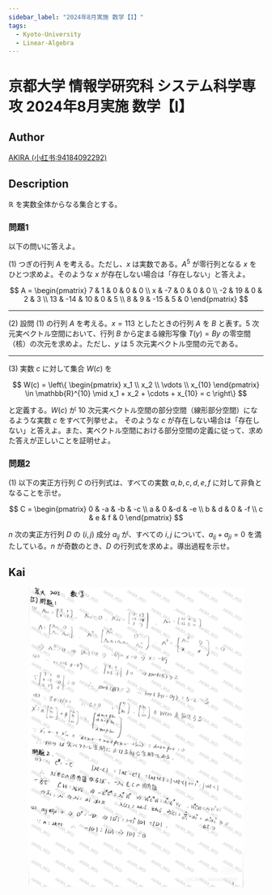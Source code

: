 ```yaml
---
sidebar_label: "2024年8月実施 数学【I】"
tags:
  - Kyoto-University
  - Linear-Algebra
---
```

# 京都大学 情報学研究科 システム科学専攻 2024年8月実施 数学【I】

## **Author**
[AKIRA (小红书:94184092292)](http://xhslink.com/m/8bKqJGibBtz)

## **Description**
$\mathbb{R}$ を実数全体からなる集合とする。

### 問題1
以下の問いに答えよ。

(1) つぎの行列 $A$ を考える。ただし、$x$ は実数である。$A^5$ が零行列となる $x$ をひとつ求めよ。そのような $x$ が存在しない場合は「存在しない」と答えよ。

$$
A =
\begin{pmatrix}
7 & 1 & 0 & 0 & 0 \\
x & -7 & 0 & 0 & 0 \\
-2 & 19 & 0 & 2 & 3 \\
13 & -14 & 10 & 0 & 5 \\
8 & 9 & -15 & 5 & 0
\end{pmatrix}
$$

------------------------

(2) 設問 (1) の行列 $A$ を考える。$x = 113$ としたときの行列 $A$ を $B$ と表す。$5$ 次元実ベクトル空間において、行列 $B$ から定まる線形写像 $T(y) = By$ の零空間（核）の次元を求めよ。ただし、$y$ は 5 次元実ベクトル空間の元である。

------------------------

(3) 実数 $c$ に対して集合 $W(c)$ を

$$
W(c) =
\left\{
\begin{pmatrix}
x_1 \\
x_2 \\
\vdots \\
x_{10}
\end{pmatrix}
\in \mathbb{R}^{10}
\mid
x_1 + x_2 + \cdots + x_{10} = c
\right\}
$$

と定義する。$W(c)$ が $10$ 次元実ベクトル空間の部分空間（線形部分空間）になるような実数 $c$ をすべて列挙せよ。
そのような $c$ が存在しない場合は「存在しない」と答えよ。また、実ベクトル空間における部分空間の定義に従って、求めた答えが正しいことを証明せよ。

### 問題2
(1) 以下の実正方行列 $C$ の行列式は、すべての実数 $a,b,c,d,e,f$ に対して非負となることを示せ。

$$
C = \begin{pmatrix}
  0 & -a & -b & -c \\
  a & 0 &-d & -e \\
  b & d & 0 & -f \\
  c & e & f & 0
\end{pmatrix}
$$

$n$ 次の実正方行列 $D$ の $(i,j)$ 成分 $a_{ij}$ が、すべての $i,j$ について、$a_{ij} + a_{ji} = 0$ を満たしている。$n$ が奇数のとき、$D$ の行列式を求めよ。導出過程を示せ。

## **Kai**

<figure style="text-align:center;">
  <img src="https://raw.githubusercontent.com/Myyura/the_kai_project_assets/main/kakomonn/kyoto_university/informatics/sys_202408_math_I.jpg" width="700" alt=""/>
</figure>
